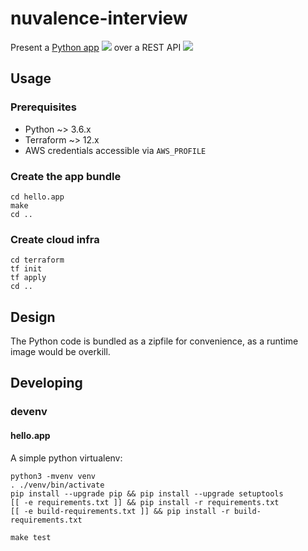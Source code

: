 # nuvalence-interview

Present a [Python app](app)
[![](https://github.com/christopher-demarco/nuvalence-interview/actions/workflows/unit-tests.yml/badge.svg)](hello.app/hello_test.py)
over a REST API
[![](https://github.com/christopher-demarco/nuvalence-interview/actions/workflows/feature-rest-api.yml/badge.svg)](.github/workflows/feature-rest-api.yml)



## Usage

### Prerequisites

  - Python ~> 3.6.x
  - Terraform ~> 12.x
  - AWS credentials accessible via `AWS_PROFILE`
  
### Create the app bundle

```
cd hello.app
make
cd ..
```


### Create cloud infra

```
cd terraform
tf init
tf apply
cd ..
```


## Design

The Python code is bundled as a zipfile for convenience, as a runtime
image would be overkill.


## Developing

### devenv

#### hello.app

A simple python virtualenv: 

```
python3 -mvenv venv
. ./venv/bin/activate
pip install --upgrade pip && pip install --upgrade setuptools
[[ -e requirements.txt ]] && pip install -r requirements.txt
[[ -e build-requirements.txt ]] && pip install -r build-requirements.txt
```

`make test`


